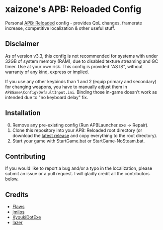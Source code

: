 # xaizone's APB: Reloaded Config
Personal [APB: Reloaded](https://store.steampowered.com/app/113400/APB_Reloaded/) config - provides QoL changes, framerate increase, competitive localization & other useful stuff.

## Disclaimer
As of version v3.3, this config is not recommended for systems with under 32GB of system memory (RAM), due to disabled texture streaming and GC timer. Use at your own risk. This config is provided "AS IS", without warranty of any kind, express or implied.

If you use any other keybinds than 1 and 2 (equip primary and secondary) for changing weapons, you have to manually adjust them in `APBGame\Config\DefaultInput.ini`. Binding those in-game doesn't work as intended due to "no keyboard delay" fix.

## Installation
0. Remove any pre-existing config (Run APBLauncher.exe -> Repair). 
1. Clone this repository into your APB: Reloaded root directory (or download the [latest release](https://github.com/xaizone/apb-reloaded/releases/latest) and copy everything to the root directory).
2. Start your game with StartGame.bat or StartGame-NoSteam.bat.

## Contributing
If you would like to report a bug and/or a typo in the localization, please submit an issue or a pull request. I will gladly credit all the contributors below.

## Credits
- [Flaws](https://www.twitch.tv/flvws)
- [jmilos](https://www.twitch.tv/jmilos)
- [KyoukiDotExe](https://www.twitch.tv/kyoukidotexe)
- [lazer](https://www.twitch.tv/iazer)